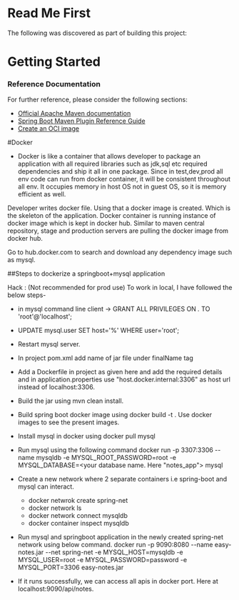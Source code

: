# Read Me First
The following was discovered as part of building this project:

# Getting Started

### Reference Documentation
For further reference, please consider the following sections:

* [Official Apache Maven documentation](https://maven.apache.org/guides/index.html)
* [Spring Boot Maven Plugin Reference Guide](https://docs.spring.io/spring-boot/docs/2.5.6/maven-plugin/reference/html/)
* [Create an OCI image](https://docs.spring.io/spring-boot/docs/2.5.6/maven-plugin/reference/html/#build-image)

#Docker
* Docker is like a container that allows developer to package an application with all required libraries such as jdk,sql etc
required dependencies and ship it all in one package. Since in test,dev,prod all env code can run from docker container, 
it will be consistent throughout all env. It occupies memory in host OS not in guest OS, so it is memory efficient as well.

Developer writes docker file. Using that a docker image is created. Which is the skeleton of the application. Docker container is 
running instance of docker image which is kept in docker hub. Similar to maven central repository, stage and production servers are pulling
the docker image from docker hub. 

Go to hub.docker.com to search and download any dependency image such as mysql.

##Steps to dockerize a springboot+mysql application

Hack : (Not recommended for prod use) To work in local, I have followed the below steps-
* in mysql command line client -> GRANT ALL PRIVILEGES ON *.* TO 'root'@'localhost';
* UPDATE mysql.user SET host='%' WHERE user='root';  
* Restart mysql server.
  
  
* In project pom.xml add name of jar file under finalName tag
* Add a Dockerfile in project as given here and add the required details and in application.properties use "host.docker.internal:3306" as host
url instead of localhost:3306.
* Build the jar using mvn clean install.
* Build spring boot docker image using docker build -t <jar name> .
Use docker images to see the present images.
* Install mysql in docker using docker pull mysql
* Run mysql using the following command
docker run -p 3307:3306 --name mysqldb  -e MYSQL_ROOT_PASSWORD=root -e MYSQL_DATABASE=<your database name. Here "notes_app"> mysql
* Create a new network where 2 separate containers i.e spring-boot and mysql can interact.
    * docker netwrok create spring-net
    * docker network ls
    * docker network connect mysqldb
    * docker container inspect mysqldb
* Run mysql and springboot application in the newly created spring-net network using below command.
docker run -p 9090:8080 --name easy-notes.jar --net spring-net -e MYSQL_HOST=mysqldb -e MYSQL_USER=root -e MYSQL_PASSWORD=password -e MYSQL_PORT=3306 easy-notes.jar  
* If it runs successfully, we can access all apis in docker port. Here at localhost:9090/api/notes.
    

